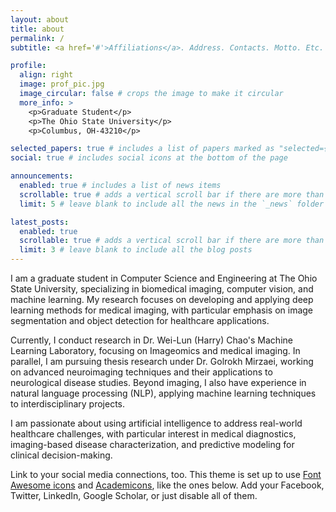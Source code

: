 ```yaml
---
layout: about
title: about
permalink: /
subtitle: <a href='#'>Affiliations</a>. Address. Contacts. Motto. Etc.

profile:
  align: right
  image: prof_pic.jpg
  image_circular: false # crops the image to make it circular
  more_info: >
    <p>Graduate Student</p>
    <p>The Ohio State University</p>
    <p>Columbus, OH-43210</p>

selected_papers: true # includes a list of papers marked as "selected={true}"
social: true # includes social icons at the bottom of the page

announcements:
  enabled: true # includes a list of news items
  scrollable: true # adds a vertical scroll bar if there are more than 3 news items
  limit: 5 # leave blank to include all the news in the `_news` folder

latest_posts:
  enabled: true
  scrollable: true # adds a vertical scroll bar if there are more than 3 new posts items
  limit: 3 # leave blank to include all the blog posts
---
```

I am a graduate student in Computer Science and Engineering at The Ohio State University, specializing in biomedical imaging, computer vision, and machine learning. My research focuses on developing and applying deep learning methods for medical imaging, with particular emphasis on image segmentation and object detection for healthcare applications.

Currently, I conduct research in Dr. Wei-Lun (Harry) Chao's Machine Learning Laboratory, focusing on Imageomics and medical imaging. In parallel, I am pursuing thesis research under Dr. Golrokh Mirzaei, working on advanced neuroimaging techniques and their applications to neurological disease studies. Beyond imaging, I also have experience in natural language processing (NLP), applying machine learning techniques to interdisciplinary projects.

I am passionate about using artificial intelligence to address real-world healthcare challenges, with particular interest in medical diagnostics, imaging-based disease characterization, and predictive modeling for clinical decision-making.

<!-- Put your address / P.O. box / other info right below your picture. You can also disable any of these elements by editing `profile` property of the YAML header of your `_pages/about.md`. Edit `_bibliography/papers.bib` and Jekyll will render your [publications page](/al-folio/publications/) automatically. -->

Link to your social media connections, too. This theme is set up to use [Font Awesome icons](https://fontawesome.com/) and [Academicons](https://jpswalsh.github.io/academicons/), like the ones below. Add your Facebook, Twitter, LinkedIn, Google Scholar, or just disable all of them.
